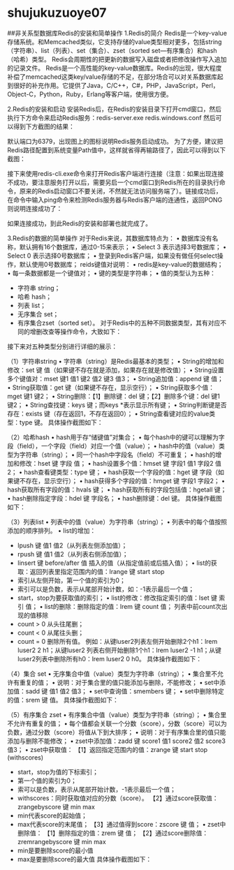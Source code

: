 # shujukuzuoye07
##非关系型数据库Redis的安装和简单操作
1.Redis的简介
Redis是一个key-value存储系统。和Memcached类似，它支持存储的value类型相对更多，包括string（字符串）、list（列表）、set（集合）、zset（sorted set—有序集合）和hash（哈希）类型。
Redis会周期性的把更新的数据写入磁盘或者把修改操作写入追加的记录文件。
Redis是一个高性能的key-value数据库。Redis的出现，很大程度补偿了memcached这类key/value存储的不足，在部分场合可以对关系数据库起到很好的补充作用。它提供了Java，C/C++，C#，PHP，JavaScript，Perl，Object-C，Python，Ruby，Erlang等客户端，使用很方便。

2.Redis的安装和启动
安装Redis后，在Redis的安装目录下打开cmd窗口，然后执行下方命令来启动Redis服务：redis-server.exe redis.windows.conf
然后可以得到下方截图的结果：
 
默认端口为6379，出现图上的图标说明Redis服务启动成功。
为了方便，建议把Redis路径配置到系统变量Path值中，这样就省得再输路径了，因此可以得到以下截图：
 

接下来使用redis-cli.exe命令来打开Redis客户端进行连接（注意：如果出现连接不成功，要注意服务打开以后，需要另启一个cmd窗口到Redis所在的目录执行命令，原来的Redis启动窗口不要关闭，不然就无法访问服务端了）。链接成功后，在命令中输入ping命令来检测Redis服务器与Redis客户端的连通性，返回PONG则说明连接成功了：
 
如果连接成功，到此Redis的安装和部署也就完成了。

3.Redis的数据的简单操作
对于Redis来说，其数据库特点为：
•	数据库没有名称，默认拥有16个数据库，通过0-15来表示；
•	Select 3 表示选择3号数据库；
•	Select 0 表示选择0号数据库；
•	登录到Redis客户端，如果没有做任何select操作，默认使用0号数据库；
reids键值对说明：
•	redis是key-value的数据结构；
•	每一条数据都是一个键值对；
•	键的类型是字符串；
•	值的类型认为五种：
- 字符串 string；
- 哈希 hash；
- 列表 list；
- 无序集合 set；
- 有序集合zset（sorted set）。
对于Redis中的五种不同数据类型，其有对应不同的增删改查等操作命令，大致如下：
 

接下来对五种类型分别进行详细的展示：

（1）字符串string
•	字符串（string）是Redis最基本的类型；
•	String的增加和修改：set 键 值（如果键不存在就是添加，如果存在就是修改值）；
•	String设置多个键值对：mset 键1 值1 键2 值2 键3 值3；
•	String追加值：append 键 值；
•	String获取值：get 键（如果键不存在，显示空行）；
•	String获取多个值：mget 键1 键2；
•	String删除：【1】删除键：del 键；【2】删除多个键：del 键1 键2；
•	String查找键：keys 键；而keys *表示显示所有键；
•	String判断键是否存在：exists 键（存在返回1，不存在返回0）；
•	String查看键对应的value类型：type 键。
具体操作截图如下：
 

（2）哈希hash
•	hash用于存“储键值”对集合；
•	每个hash中的键可以理解为字段（field），一个字段（field）对应一个值（value）；
•	hash中的值（value）类型为字符串（string）；
•	同一个hash中字段名（field）不可重复；
•	hash的增加和修改：hset 键 字段 值；
•	hash设置多个值：hmset 键 字段1 值1 字段2 值2；
•	hash查看键类型：type 键；
•	hash获取一个字段的值：hget 键 字段（如果键不存在，显示空行）；
•	hash获得多个字段的值：hmget 键 字段1 字段2；
•	hash获取所有字段的值：hvals 键；
•	hash获取所有的字段包括值：hgetall 键；
•	hash删除指定字段：hdel 键 字段名；
•	hash删除键：del 键。
具体操作截图如下：
 

（3）列表list
•	列表中的值（value）为字符串（string）；
•	列表中的每个值按照添加的顺序排列。
•	list的增加：
- lpush 键 值1 值2（从列表左侧添加值）；
- rpush 键 值1 值2（从列表右侧添加值）；
- linsert 键 before/after 值 插入的值（从指定值前或后插入值）；
•	list的获取：返回列表里指定范围内的值：lrange 键 start stop
- 索引从左侧开始，第一个值的索引为0；
- 索引可以是负数，表示从尾部开始计数，如：-1表示最后一个值；
- start，stop为要获取值的索引；
•	list的修改：修改指定索引的值：lset 键 索引 值；
•	list的删除：删除指定的值：lrem  键 count 值；
列表中前count次出现的值移除
- count > 0 从头往尾删；
- count < 0 从尾往头删；
- count = 0 删除所有值。
例如：从键luser2列表左侧开始删除2个h1：lrem luser2 2 h1；从键luser2 列表右侧开始删除1个h1：lrem luser2 -1 h1；从键luser2列表中删除所有h0：lrem luser2 0 h0。
具体操作截图如下：
 
 

（4）集合 set
•	无序集合中值（value）类型为字符串（string）；
•	集合里不允许有重复的值；
•	说明：对于集合里的值只能添加与删除，不能修改；
•	set中添加值：sadd 键 值1 值2 值3；
•	set中查询值：smembers 键；
•	set中删除特定的值：srem 键 值。
具体操作截图如下：
 

（5）有序集合 zset
•	有序集合中值（value）类型为字符串（string）；
•	集合里不允许有重复的值；
•	每个值都会关联一个分数（score），分数（score）可以为负数，通过分数（score）将值从下到大排序；
•	说明：对于有序集合里的值只能添加与删除不能修改；
•	zset中添加值：zadd 键 score1 值1 score2 值2 score3 值3；
•	zset中获取值：
【1】返回指定范围内的值：zrange 键 start stop (withscores)
- start，stop为值的下标索引；
- 第一个值的索引为0；
- 索可以是负数，表示从尾部开始计数，-1表示最后一个值；
- withscores：同时获取值对应的分数（score）。
【2】通过score获取值：zrangebyscore 键 min max
- min代表score的起始值；
- max代表score的末尾值；
【3】通过值得到score：zscore 键 值；
•	zset中删除值：
【1】删除指定的值：zrem 键 值；
【2】通过score删除值：zremrangebyscore 键 min max
- min是要删除score的最小值
- max是要删除score的最大值
具体操作截图如下：
 

